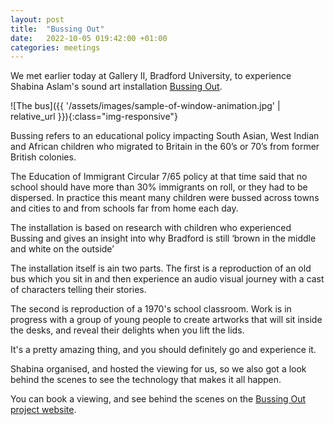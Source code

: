 ```yaml
---
layout: post
title:  "Bussing Out"
date:   2022-10-05 019:42:00 +01:00
categories: meetings
---
```


We met earlier today at Gallery II, Bradford University, to experience Shabina Aslam's sound art installation [Bussing Out](https://theatreinthemill.com/bussing-out/).

![The bus]({{ '/assets/images/sample-of-window-animation.jpg' | relative_url }}){:class="img-responsive"}

Bussing refers to an educational policy impacting South Asian, West Indian and African children who migrated to Britain in the 60’s or 70’s from former British colonies.  

The Education of Immigrant Circular 7/65 policy at that time said that no school should have more than 30% immigrants on roll, or they had to be dispersed. In practice this meant many children were bussed across towns and cities to and from schools far from home each day.

The installation is based on research with children who experienced Bussing and gives an insight into why Bradford is still ‘brown in the middle and white on the outside’

The installation itself is ain two parts. The first is a reproduction of an old bus which you sit in and then experience an audio visual journey with a cast of characters telling their stories.

The second is reproduction of a 1970's school classroom. Work is in progress with a group of young people to create artworks that will sit inside the desks, and reveal their delights when you lift the lids.

It's a pretty amazing thing, and you should definitely go and experience it.

Shabina organised, and hosted the viewing for us, so we also got a look behind the scenes to see the technology that makes it all happen.

You can book a viewing, and see behind the scenes on the [Bussing Out project website](https://theatreinthemill.com/bussing-out/).